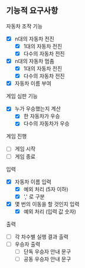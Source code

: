 ## 기능적 요구사항

자동차 조작 기능

- [x] n대의 자동차 전진
    - [x] 1대의 자동차 전진
    - [x] 다수의 자동차 전진
- [x] n대의 자동차 멈춤
    - [x] 1대의 자동차 전진
    - [x] 다수의 자동차 전진
- [x] 자동차 이름 부여

게임 심판 기능

- [x] 누가 우승했는지 계산
  - [x] 한 자동차가 우승
  - [x] 다수의 자동차가 우승

게임 진행

- [ ] 게임 시작
- [ ] 게임 종료

입력

- [x] 자동차 이름 입력
    - [x] 예외 처리 (5자 이하)
    - [x] ',' 로 구분
- [x] 몇 번의 이동을 할 것인지 입력
    - [x] 예외 처리 (입력 값 숫자)

출력

- [ ] 각 차수별 실행 결과 출력
- [ ] 우승자 출력
    - [ ] 단독 우승자 안내 문구
    - [ ] 공동 우승자 안내 문구
